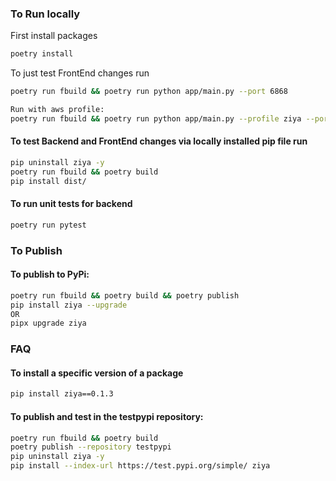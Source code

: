 ### To Run locally
First install packages
```bash
poetry install
```
To just test FrontEnd changes run
```bash
poetry run fbuild && poetry run python app/main.py --port 6868

Run with aws profile: 
poetry run fbuild && poetry run python app/main.py --profile ziya --port 6868
```
#### To test Backend and FrontEnd changes via locally installed pip file run
```bash
pip uninstall ziya -y
poetry run fbuild && poetry build
pip install dist/
```

#### To run unit tests for backend
```bash
poetry run pytest
```

### To Publish
#### To publish to PyPi:
```bash
poetry run fbuild && poetry build && poetry publish
pip install ziya --upgrade
OR 
pipx upgrade ziya
```

### FAQ
#### To install a specific version of a package
```bash
pip install ziya==0.1.3
```

#### To publish and test in the testpypi repository:
```bash
poetry run fbuild && poetry build
poetry publish --repository testpypi
pip uninstall ziya -y
pip install --index-url https://test.pypi.org/simple/ ziya
```